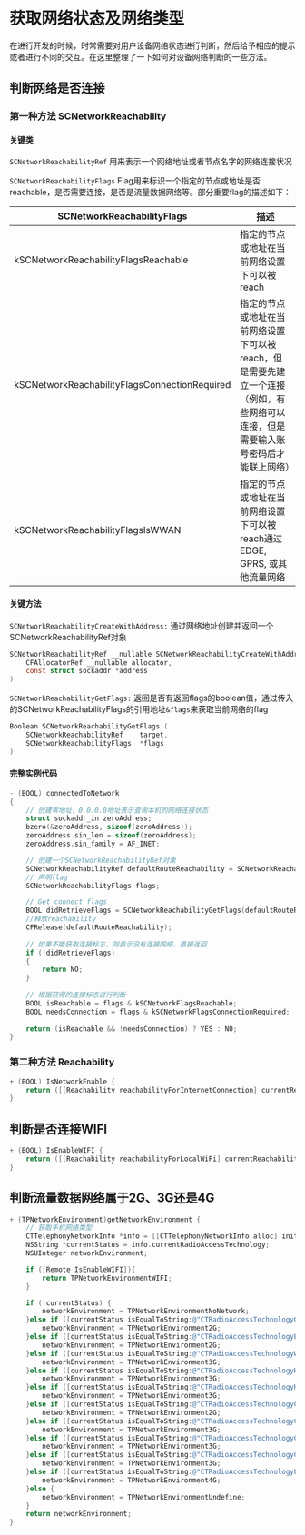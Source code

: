 # 获取网络状态及网络类型
在进行开发的时候，时常需要对用户设备网络状态进行判断，然后给予相应的提示或者进行不同的交互。在这里整理了一下如何对设备网络判断的一些方法。

## 判断网络是否连接 

### 第一种方法 SCNetworkReachability
#### 关键类
`SCNetworkReachabilityRef` 用来表示一个网络地址或者节点名字的网络连接状况

`SCNetworkReachabilityFlags` Flag用来标识一个指定的节点或地址是否reachable，是否需要连接，是否是流量数据网络等。部分重要flag的描述如下：

| SCNetworkReachabilityFlags | 描述 |
| - | - |
| kSCNetworkReachabilityFlagsReachable | 指定的节点或地址在当前网络设置下可以被reach |
| kSCNetworkReachabilityFlagsConnectionRequired | 指定的节点或地址在当前网络设置下可以被reach，但是需要先建立一个连接（例如，有些网络可以连接，但是需要输入账号密码后才能联上网络） |
| kSCNetworkReachabilityFlagsIsWWAN | 指定的节点或地址在当前网络设置下可以被reach通过EDGE, GPRS, 或其他流量网络 |

#### 关键方法
`SCNetworkReachabilityCreateWithAddress:` 通过网络地址创建并返回一个SCNetworkReachabilityRef对象

```objective-c
SCNetworkReachabilityRef __nullable SCNetworkReachabilityCreateWithAddress (
    CFAllocatorRef __nullable allocator,
    const struct sockaddr *address
)	
```

`SCNetworkReachabilityGetFlags:` 返回是否有返回flags的boolean值，通过传入的SCNetworkReachabilityFlags的引用地址`&flags`来获取当前网络的flag

```objective-c
Boolean SCNetworkReachabilityGetFlags (
    SCNetworkReachabilityRef	target,
    SCNetworkReachabilityFlags	*flags
)
```


#### 完整实例代码
```objective-c
- (BOOL) connectedToNetwork
{
    // 创建零地址，0.0.0.0地址表示查询本机的网络连接状态
    struct sockaddr_in zeroAddress;
    bzero(&zeroAddress, sizeof(zeroAddress));
    zeroAddress.sin_len = sizeof(zeroAddress);
    zeroAddress.sin_family = AF_INET;

    // 创建一个SCNetworkReachabilityRef对象
    SCNetworkReachabilityRef defaultRouteReachability = SCNetworkReachabilityCreateWithAddress(NULL, (struct sockaddr *)&zeroAddress);
    // 声明flag
    SCNetworkReachabilityFlags flags;

    // Get connect flags
    BOOL didRetrieveFlags = SCNetworkReachabilityGetFlags(defaultRouteReachability, &flags);
    //释放reachability
    CFRelease(defaultRouteReachability);
    
    // 如果不能获取连接标志，则表示没有连接网络，直接返回
    if (!didRetrieveFlags)
    {
        return NO;
    }
    
    // 根据获得的连接标志进行判断 
    BOOL isReachable = flags & kSCNetworkFlagsReachable;
    BOOL needsConnection = flags & kSCNetworkFlagsConnectionRequired;
    
    return (isReachable && !needsConnection) ? YES : NO;
}
```

### 第二种方法 Reachability
```objective-c
+ (BOOL) IsNetworkEnable {
    return ([[Reachability reachabilityForInternetConnection] currentReachabilityStatus] != NotReachable);
}
```

## 判断是否连接WIFI
```objective-c
+ (BOOL) IsEnableWIFI {
    return ([[Reachability reachabilityForLocalWiFi] currentReachabilityStatus] != NotReachable);
}
```

## 判断流量数据网络属于2G、3G还是4G
```objective-c
+ (TPNetworkEnvironment)getNetworkEnvironment {
    // 获取手机网络类型
    CTTelephonyNetworkInfo *info = [[CTTelephonyNetworkInfo alloc] init];
    NSString *currentStatus = info.currentRadioAccessTechnology;
    NSUInteger networkEnvironment;

    if ([Remote IsEnableWIFI]){
        return TPNetworkEnvironmentWIFI;
    }

    if (!currentStatus) {
        networkEnvironment = TPNetworkEnvironmentNoNetwork;
    }else if ([currentStatus isEqualToString:@"CTRadioAccessTechnologyGPRS"]) { //GPRS
        networkEnvironment = TPNetworkEnvironment2G;
    }else if ([currentStatus isEqualToString:@"CTRadioAccessTechnologyEdge"]) { //Edge
        networkEnvironment = TPNetworkEnvironment2G;
    }else if ([currentStatus isEqualToString:@"CTRadioAccessTechnologyWCDMA"]){ //3G
        networkEnvironment = TPNetworkEnvironment3G;
    }else if ([currentStatus isEqualToString:@"CTRadioAccessTechnologyHSDPA"]){ //3G
        networkEnvironment = TPNetworkEnvironment3G;
    }else if ([currentStatus isEqualToString:@"CTRadioAccessTechnologyHSUPA"]){ //3G
        networkEnvironment = TPNetworkEnvironment3G;
    }else if ([currentStatus isEqualToString:@"CTRadioAccessTechnologyCDMA1x"]){ //2G
        networkEnvironment = TPNetworkEnvironment2G;
    }else if ([currentStatus isEqualToString:@"CTRadioAccessTechnologyCDMAEVDORev0"]){ //3G
        networkEnvironment = TPNetworkEnvironment3G;
    }else if ([currentStatus isEqualToString:@"CTRadioAccessTechnologyCDMAEVDORevA"]){ //3G
        networkEnvironment = TPNetworkEnvironment3G;
    }else if ([currentStatus isEqualToString:@"CTRadioAccessTechnologyCDMAEVDORevB"]){ //3G
        networkEnvironment = TPNetworkEnvironment3G;
    }else if ([currentStatus isEqualToString:@"CTRadioAccessTechnologyLTE"]){ //4G
        networkEnvironment = TPNetworkEnvironment4G;
    }else {
        networkEnvironment = TPNetworkEnvironmentUndefine;
    }
    return networkEnvironment;
}
```
